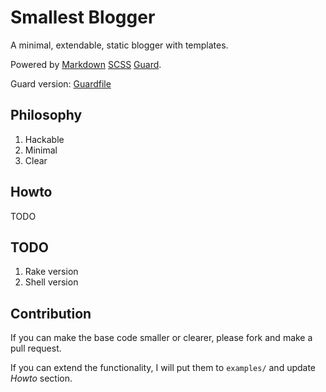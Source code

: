 Smallest Blogger
================

A minimal, extendable, static blogger with templates.

Powered by
[Markdown](http://daringfireball.net/projects/markdown/)
[SCSS](http://sass-lang.com/)
[Guard](https://github.com/guard/guard).

Guard version: [Guardfile](https://github.com/ranmocy/smallest-blogger/blob/master/Guardfile)

## Philosophy

1. Hackable
2. Minimal
3. Clear

## Howto

TODO

## TODO

1. Rake version
2. Shell version

## Contribution

If you can make the base code smaller or clearer, please fork and make a pull request.

If you can extend the functionality, I will put them to `examples/` and update *Howto* section.
